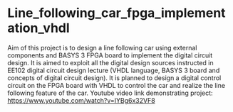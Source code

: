 # Line_following_car_fpga_implementation_vhdl
Aim of this project is to design a line following car using external components and BASYS 3 FPGA board to implement the digital circuit design. It is aimed to exploit all the digital design sources instructed in EE102 digital circuit design lecture (VHDL language, BASYS 3 board and concepts of digital circuit design). It is planned to design a digital control circuit on the FPGA board with VHDL to control the car and realize the line following feature of the car. 
Youtube video link demonstrating project: https://www.youtube.com/watch?v=IYBg6x32VF8

